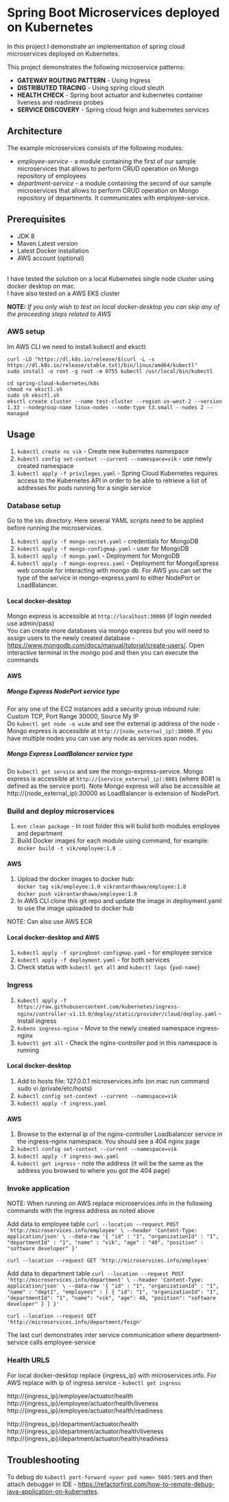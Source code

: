 #  Spring Boot Microservices deployed on Kubernetes

In this project I demonstrate an implementation of spring cloud microservices deployed on Kubernetes. <br/>

This project demonstrates the following microservice patterns:
* **GATEWAY ROUTING PATTERN** - Using Ingress
* **DISTRIBUTED TRACING** - Using spring cloud sleuth
* **HEALTH CHECK** - Spring boot actuator and kubernetes container liveness and readiness probes
* **SERVICE DISCOVERY** - Spring cloud feign and kubernetes services

## Architecture

The example microservices consists of the following modules:
- *employee-service* - a module containing the first of our sample microservices that allows to perform CRUD operation on Mongo repository of employees
- *department-service* - a module containing the second of our sample microservices that allows to perform CRUD operation on Mongo repository of departments. It communicates with employee-service.


## Prerequisites

* JDK 8
* Maven Latest version
* Latest Docker installation
* AWS account (optional)

<br/>
I have tested the solution on a local Kubernetes single node cluster using docker desktop on mac. <br/>   
I have also tested on a AWS EKS cluster
<br/>

**NOTE:** *If you only wish to test on local docker-desktop you can skip any of the proceeding steps related to AWS*
### AWS setup
Im AWS CLI we need to install kubectl and eksctl: <br/>

`curl -LO "https://dl.k8s.io/release/$(curl -L -s https://dl.k8s.io/release/stable.txt)/bin/linux/amd64/kubectl"` <br/>
`sudo install -o root -g root -m 0755 kubectl /usr/local/bin/kubectl` <br/>

`cd spring-cloud-kubernetes/k8s` <br/>
`chmod +x eksctl.sh` <br/>
`sudo sh eksctl.sh`<br/>
`eksctl create cluster --name test-cluster --region us-west-2 --version 1.33 --nodegroup-name linux-nodes --node-type t3.small --nodes 2 --managed`
<!-- I have also tested on a multiple node private GKE cluster. -->

## Usage

1. `kubectl create ns vik` - Create new kubernetes namespace 
2. `kubectl config set-context --current --namespace=vik` - use newly created namespace
3. `kubectl apply -f privileges.yaml` - Spring Cloud Kubernetes requires access to the Kubernetes API in order to be able to retrieve a list of addresses for pods running for a single service

### Database setup
Go to the `k8s` directory. Here several YAML scripts need to be applied before running the microservices.
1. `kubectl apply -f mongo-secret.yaml` - credentials for MongoDB
2. `kubectl apply -f mongo-configmap.yaml` - user for MongoDB
3. `kubectl apply -f mongo.yaml` - Deployment for MongoDB
4. `kubectl apply -f mongo-express.yaml` - Deployment for MongoExpress web console for interacting with mongo db.  For AWS you can set the type of the service in mongo-express.yaml to either NodePort or LoadBalancer.

#### Local docker-desktop
Mongo express is accessible at `http://localhost:30000`  (if login needed use admin/pass)<br/>
You can create more databases via mongo express but you will need to assign users to the newly created database - https://www.mongodb.com/docs/manual/tutorial/create-users/.  Open interactive terminal in the mongo pod and then you can execute the commands

#### AWS
##### Mongo Express NodePort service type
For any one of the EC2 instances add a security group inbound rule: Custom TCP, Port Range 30000, Source My IP <br/>
Do `kubectl get node -o wide` and see the external ip address of the node - Mongo express is accessible at `http://{node_external_ip):30000`.  If you have multiple nodes you can use any node as services span nodes.  
##### Mongo Express LoadBalancer service type
Do `kubectl get service` and see the mongo-express-service.  Mongo express is accessible at `http://{service_external_ip):8081` (where 8081 is defined as the service port).  Note Mongo express will also be accessible at http://{node_external_ip):30000 as LoadBalancer is extension of NodePort.

<!-- 
#### GKE

With a private GKE cluster you expose mongo express via an external load balancer.  If you have setup a non private cluster (not advisable as your vms will have public ips) you can also expose mongo express via NodePort service type.

Do `kubectl get service` and see the mongo-express-service.  Mongo express is accessible at `http://{service_external_ip):8081` (where 8081 is defined as the service port)

If defining the type of the service in mongo-express.yaml as NodePort when using GKE ensure you have a firewall rule to allow ingress to the node on port 30000 - `gcloud compute firewall-rules create test-node-port --allow tcp:30000`  
Do `kubectl get node -o wide` and see the external ip address of the node - Mongo express is accessible at `http://{node_external_ip):30000`  If you have multiple nodes you can use any node as services span nodes.   
-->

### Build and deploy microservices
1. `mvn clean package` - In root folder this will build both modules employee and department 
2. Build Docker images for each module using command, for example: `docker build -t vik/employee:1.0 .`

#### AWS
1. Upload the docker images to docker hub:  
`docker tag vik/employee:1.0 vikrantardhawa/employee:1.0`  
`docker push vikrantardhawa/employee:1.0`
2. In AWS CLI clone this git repo and update the image in deployment.yaml to use the image uploaded to docker hub

NOTE: Can also use AWS ECR
<!--
#### GKE
1. Upload the docker images to google container registry:  
`docker tag vik/employee:1.0 gcr.io/${GOOGLE_CLOUD_PROJECT}/vik/employee:1.0`  
`docker push gcr.io/${GOOGLE_CLOUD_PROJECT}/vik/employee:1.0`
2. Update the image in deployment.yaml to use the image from container registry
-->

#### Local docker-desktop and AWS
1. `kubectl apply -f springboot-configmap.yaml` - for employee service   
2. `kubectl apply -f deployment.yaml` - for both services  
3. Check status with `kubectl get all` and `kubectl logs {pod-name}`

### Ingress
1. `kubectl apply -f https://raw.githubusercontent.com/kubernetes/ingress-nginx/controller-v1.13.0/deploy/static/provider/cloud/deploy.yaml` - Install ingress
2. `kubens ingress-nginx` - Move to the newly created namespace ingress-nginx 
3. `kubectl get all` - Check the nginx-controller pod in this namespace is running

#### Local docker-desktop
1. Add to hosts file: 127.0.0.1 microservices.info (on mac run command sudo vi /private/etc/hosts)
2. `kubectl config set-context --current --namespace=vik`  
3. `kubectl apply -f ingress.yaml`

#### AWS
1. Browse to the external ip of the nginx-controller Loadbalancer service in the ingress-nginx namespace.  You should see a 404 nginx page
2. `kubectl config set-context --current --namespace=vik` 
3. `kubectl apply -f ingress-aws.yaml`
4. `kubectl get ingress` - note the address (it will be the same as the address you browsed to where you got the 404 page)

<!--   
#### GKE
1. Browse to the external ip of the nginx service.  You should see a 404 nginx page
2. `kubens vik` 
3. `kubectl apply -f ingress-gke.yaml`
4. `kubectl get ingress` - note the address (it will be the same as the address you browsed to where you got the 404 page)
-->

### Invoke application

NOTE: When running on AWS replace microservices.info in the following commands with the ingress address as noted above

Add data to employee table
`curl --location --request POST 'http://microservices.info/employee' \
--header 'Content-Type: application/json' \
--data-raw '{
    "id" : "1",
    "organizationId" : "1",
    "departmentId" : "1",
    "name" : "vik",
    "age" : "40",
    "position" : "software developer"
}'`

`curl --location --request GET 'http://microservices.info/employee'`

Add data to department table
`curl --location --request POST 'http://microservices.info/department' \
--header 'Content-Type: application/json' \
--data-raw '{
    "id" : "1",
    "organizationId" : "1",
    "name" : "dept1",
    "employees" : [
    {
        "id": "1",
        "organizationId": "1",
        "departmentId": "1",
        "name": "vik",
        "age": 40,
        "position": "software developer"
    }
]
}'`

`curl --location --request GET 'http://microservices.info/department/feign'`

The last curl demonstrates inter service communication where department-service calls employee-service

### Health URLS

For local docker-desktop replace {ingress_ip} with microservices.info.  For AWS replace with ip of ingress service - `kubectl get ingress`

http://{ingress_ip}/employee/actuator/health  
http://{ingress_ip}/employee/actuator/health/liveness  
http://{ingress_ip}/employee/actuator/health/readiness

http://{ingress_ip}/department/actuator/health  
http://{ingress_ip}/department/actuator/health/liveness  
http://{ingress_ip}/department/actuator/health/readiness

<!--
### Shell script

To automate running of above commands cd to root of project and run `. script.sh`  

### Helm

Delete any existing employee deployment and configmap springboot-configuration

`cd employee-service`  
`helm install dev-helm helm -f helm/values-dev.yaml` - note this also installs the configmap springboot-configuration (if its already installed this command will fail and you will need to delete the configmap)  
`helm ls - a` - shows our installed helm chart  
`helm upgrade dev-helm helm -f helm/values-dev.yaml` - after updating values-dev.yaml run this command. Note just changing databaseName will not have any affect.  The deployment need to be modified hence update containerName  
`helm rollback dev-helm 1` - rolls back to previous version  
`helm uninstall dev-helm` - uninstalls the helm chart, deployment and configmap
-->

## Troubleshooting 

To debug do `kubectl port-forward <your pod name> 5005:5005` and then attach debugger in IDE - https://refactorfirst.com/how-to-remote-debug-java-application-on-kubernetes.  
  
<!-- On private GKE cluster when executing `kubectl apply -f ingress-gke.yaml` you may receive an error.  In which case delete ingress webhook - see second answer here https://stackoverflow.com/questions/61616203/nginx-ingress-controller-failed-calling-webhook -->




